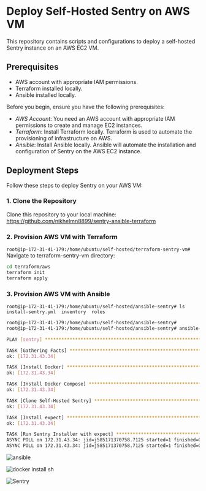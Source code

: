 # Deploy Self-Hosted Sentry on AWS VM

This repository contains scripts and configurations to deploy a self-hosted Sentry instance on an AWS EC2 VM.

## Prerequisites

- AWS account with appropriate IAM permissions.
- Terraform installed locally.
- Ansible installed locally.

Before you begin, ensure you have the following prerequisites:

- *AWS Account*: You need an AWS account with appropriate IAM permissions to create and manage EC2 instances.
- *Terraform*: Install Terraform locally. Terraform is used to automate the provisioning of infrastructure on AWS.
- *Ansible*: Install Ansible locally. Ansible will automate the installation and configuration of Sentry on the AWS EC2 instance.

## Deployment Steps

Follow these steps to deploy Sentry on your AWS VM:

### 1. Clone the Repository

Clone this repository to your local machine:
https://github.com/nikhelmn8899/sentry-ansible-terraform

### 2. Provision AWS VM with Terraform
```root@ip-172-31-41-179:/home/ubuntu/self-hosted/terraform-sentry-vm#```
Navigate to terraform-sentry-vm directory:
```Bash
cd terraform/aws
terraform init
terraform apply
```
### 3. Provision AWS VM with Ansible
```root@ip-172-31-41-179:/home/ubuntu/self-hosted/ansible-sentry# ls```
```install-sentry.yml  inventory  roles```
```Bash
root@ip-172-31-41-179:/home/ubuntu/self-hosted/ansible-sentry#
root@ip-172-31-41-179:/home/ubuntu/self-hosted/ansible-sentry# ansible-playbook -i inventory install-sentry.yml

PLAY [sentry] ********************************************************************************************************************************

TASK [Gathering Facts] ***********************************************************************************************************************
ok: [172.31.43.34]

TASK [Install Docker] ************************************************************************************************************************
ok: [172.31.43.34]

TASK [Install Docker Compose] ****************************************************************************************************************
ok: [172.31.43.34]

TASK [Clone Self-Hosted Sentry] **************************************************************************************************************
ok: [172.31.43.34]

TASK [Install expect] ************************************************************************************************************************
ok: [172.31.43.34]

TASK [Run Sentry Installer with expect] ******************************************************************************************************
ASYNC POLL on 172.31.43.34: jid=j585171370758.7125 started=1 finished=0
ASYNC POLL on 172.31.43.34: jid=j585171370758.7125 started=1 finished=0
```
![ansible](https://github.com/nikhelmn8899/sentry-ansible-terraform/assets/148172939/69e55588-4c3e-4515-a12c-84a9fdb87eed)

![docker install sh](https://github.com/nikhelmn8899/sentry-ansible-terraform/assets/148172939/56b7c1b4-e7f2-4632-b149-857f58a43a16)

![Sentry](https://github.com/nikhelmn8899/sentry-ansible-terraform/assets/148172939/1318d82d-1277-4e19-b70d-02daca049c41)







